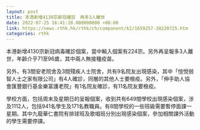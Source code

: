 ```yaml
---
layout: post
title: 本港新增4130宗新冠確診　再多3人離世
date: 2022-07-25 16:41:28.000000000 +08:00
link: https://news.rthk.hk/rthk/ch/component/k2/1659257-20220725.htm
categories: rthk
---
```


本港新增4130宗新冠病毒確診個案，當中輸入個案有224宗。另外再呈報多3人離世，年齡介乎71至96歲，其中兩人無接種疫苗。

另外，有3間安老院舍及3間殘疾人士院舍，共有9名院友出現感染，其中「愷悅弱智人士之家有限公司」有4人確診，同層的其他人士要檢疫。另外，「伸手助人協會匯豐銀行基金樂富護老院」有1名院友確診，有11名院友要檢疫。

學校方面，包括周末及星期日的呈報個案，收到共有649間學校出現感染個案，涉及1112人，包括941名學生及171名教職員。有8間學校的一些班級需要暫停面課一星期。其中九龍華仁書院有排球班及歌唱班分別出現感染個案，參加相關課外活動的學生需要停課。
